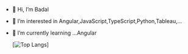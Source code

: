 - 👋 Hi, I’m Badal
- 👀 I’m interested in Angular,JavaScript,TypeScript,Python,Tableau,...
- 🌱 I’m currently learning ...Angular


     [![Top Langs](https://github-readme-stats.vercel.app/api/top-langs/?username=pateba06&layout=compact)]

<!---
pateba06/pateba06 is a ✨ special ✨ repository because its `README.md` (this file) appears on your GitHub profile.
You can click the Preview link to take a look at your changes.
--->
